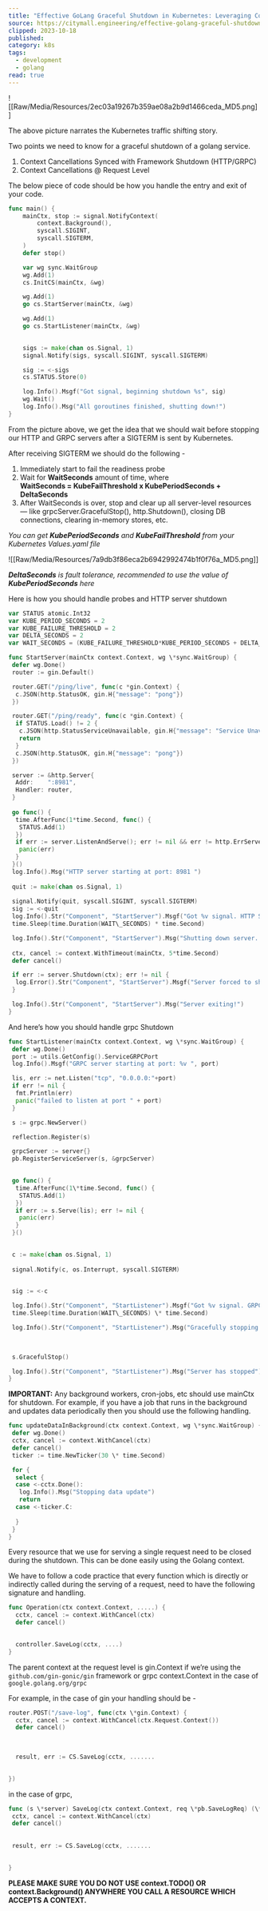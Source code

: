 ```yaml
---
title: "Effective GoLang Graceful Shutdown in Kubernetes: Leveraging Context API & Signals"
source: https://citymall.engineering/effective-golang-graceful-shutdown-in-kubernetes-leveraging-context-api-signals-47b767ed598
clipped: 2023-10-18
published: 
category: k8s
tags:
  - development
  - golang
read: true
---
```


![[Raw/Media/Resources/2ec03a19267b359ae08a2b9d1466ceda_MD5.png]]

The above picture narrates the Kubernetes traffic shifting story.

Two points we need to know for a graceful shutdown of a golang service.

1.  Context Cancellations Synced with Framework Shutdown (HTTP/GRPC)
2.  Context Cancellations @ Request Level

The below piece of code should be how you handle the entry and exit of your code.

```go
func main() {  
    mainCtx, stop := signal.NotifyContext(  
        context.Background(),   
        syscall.SIGINT,   
        syscall.SIGTERM,  
    )  
    defer stop()

    var wg sync.WaitGroup  
    wg.Add(1)  
    cs.InitCS(mainCtx, &wg)

    wg.Add(1)  
    go cs.StartServer(mainCtx, &wg)

    wg.Add(1)  
    go cs.StartListener(mainCtx, &wg)

          
    sigs := make(chan os.Signal, 1)  
    signal.Notify(sigs, syscall.SIGINT, syscall.SIGTERM)

    sig := <-sigs  
    cs.STATUS.Store(0) 

    log.Info().Msgf("Got signal, beginning shutdown %s", sig)  
    wg.Wait()  
    log.Info().Msg("All goroutines finished, shutting down!")  
}
```

From the picture above, we get the idea that we should wait before stopping our HTTP and GRPC servers after a SIGTERM is sent by Kubernetes.

After receiving SIGTERM we should do the following -

1.  Immediately start to fail the readiness probe
2.  Wait for **WaitSeconds** amount of time, where  
    **WaitSeconds = KubeFailThreshold x KubePeriodSeconds + DeltaSeconds**
3.  After WaitSeconds is over, stop and clear up all server-level resources — like grpcServer.GracefulStop(), http.Shutdown(), closing DB connections, clearing in-memory stores, etc.

*You can get* ***KubePeriodSeconds*** *and* ***KubeFailThreshold*** *from your Kubernetes Values.yaml file*

![[Raw/Media/Resources/7a9db3f86eca2b6942992474b1f0f76a_MD5.png]]

***DeltaSeconds*** *is fault tolerance, recommended to use the value of* ***KubePeriodSeconds*** *here*

Here is how you should handle probes and HTTP server shutdown

```go
var STATUS atomic.Int32  
var KUBE_PERIOD_SECONDS = 2  
var KUBE_FAILURE_THRESHOLD = 2  
var DELTA_SECONDS = 2  
var WAIT_SECONDS = (KUBE_FAILURE_THRESHOLD*KUBE_PERIOD_SECONDS + DELTA_SECONDS)

func StartServer(mainCtx context.Context, wg \*sync.WaitGroup) {  
 defer wg.Done()  
 router := gin.Default()

 router.GET("/ping/live", func(c *gin.Context) {  
  c.JSON(http.StatusOK, gin.H{"message": "pong"})  
 })

 router.GET("/ping/ready", func(c *gin.Context) {  
  if STATUS.Load() != 2 {  
   c.JSON(http.StatusServiceUnavailable, gin.H{"message": "Service Unavailable"})  
   return  
  }  
  c.JSON(http.StatusOK, gin.H{"message": "pong"})  
 })

 server := &http.Server{  
  Addr:    ":8981",  
  Handler: router,  
 }
   
 go func() {  
  time.AfterFunc(1*time.Second, func() {  
   STATUS.Add(1)  
  })  
  if err := server.ListenAndServe(); err != nil && err != http.ErrServerClosed {  
   panic(err)  
  }  
 }()  
 log.Info().Msg("HTTP server starting at port: 8981 ")  
   
 quit := make(chan os.Signal, 1)  
   
 signal.Notify(quit, syscall.SIGINT, syscall.SIGTERM)  
 sig := <-quit  
 log.Info().Str("Component", "StartServer").Msgf("Got %v signal. HTTP Server will shut down in %v seconds", sig, WAIT_SECONDS)  
 time.Sleep(time.Duration(WAIT\_SECONDS) * time.Second)

 log.Info().Str("Component", "StartServer").Msg("Shutting down server...")
   
 ctx, cancel := context.WithTimeout(mainCtx, 5*time.Second)  
 defer cancel()

 if err := server.Shutdown(ctx); err != nil {  
  log.Error().Str("Component", "StartServer").Msgf("Server forced to shutdown: %v", err)  
 }

 log.Info().Str("Component", "StartServer").Msg("Server exiting!")  
}
```

And here’s how you should handle grpc Shutdown

```go
func StartListener(mainCtx context.Context, wg \*sync.WaitGroup) {  
 defer wg.Done()  
 port := utils.GetConfig().ServiceGRPCPort  
 log.Info().Msgf("GRPC server starting at port: %v ", port)

 lis, err := net.Listen("tcp", "0.0.0.0:"+port)  
 if err != nil {  
  fmt.Println(err)  
  panic("failed to listen at port " + port)  
 }

 s := grpc.NewServer()

 reflection.Register(s)

 grpcServer := server{}  
 pb.RegisterServiceServer(s, &grpcServer)

   
 go func() {  
  time.AfterFunc(1\*time.Second, func() {  
   STATUS.Add(1)  
  })  
  if err := s.Serve(lis); err != nil {  
   panic(err)  
  }  
 }()

   
 c := make(chan os.Signal, 1)  
   
 signal.Notify(c, os.Interrupt, syscall.SIGTERM)

   
 sig := <-c

 log.Info().Str("Component", "StartListener").Msgf("Got %v signal. GRPC Server will shut down in %v seconds", sig, WAIT\_SECONDS)  
 time.Sleep(time.Duration(WAIT\_SECONDS) \* time.Second)

 log.Info().Str("Component", "StartListener").Msg("Gracefully stopping server...")

   
   
 s.GracefulStop()

 log.Info().Str("Component", "StartListener").Msg("Server has stopped")  
}
```

**IMPORTANT:** Any background workers, cron-jobs, etc should use mainCtx for shutdown. For example, if you have a job that runs in the background and updates data periodically then you should use the following handling.

```go
func updateDataInBackground(ctx context.Context, wg \*sync.WaitGroup) {  
 defer wg.Done()  
 cctx, cancel := context.WithCancel(ctx)  
 defer cancel()  
 ticker := time.NewTicker(30 \* time.Second)

 for {  
  select {  
  case <-cctx.Done():  
   log.Info().Msg("Stopping data update")  
   return  
  case <-ticker.C:  
     
  }  
 }  
}
```

Every resource that we use for serving a single request need to be closed during the shutdown. This can be done easily using the Golang context.

We have to follow a code practice that every function which is directly or indirectly called during the serving of a request, need to have the following signature and handling.

```go
func Operation(ctx context.Context, .....) {  
  cctx, cancel := context.WithCancel(ctx)  
  defer cancel()

      
  controller.SaveLog(cctx, ....)  
}
```

The parent context at the request level is gin.Context if we’re using the `github.com/gin-gonic/gin` framework or grpc context.Context in the case of `google.golang.org/grpc`

For example, in the case of gin your handling should be -

```go
router.POST("/save-log", func(ctx \*gin.Context) {  
  cctx, cancel := context.WithCancel(ctx.Request.Context())  
  defer cancel()

      
    
  result, err := CS.SaveLog(cctx, .......

      
})    
```

in the case of grpc,

```go
func (s \*server) SaveLog(ctx context.Context, req \*pb.SaveLogReq) (\*pb.SaveLogResp, error) {  
 cctx, cancel := context.WithCancel(ctx)  
 defer cancel()  
   
   
 result, err := CS.SaveLog(cctx, .......

    
}
```

**PLEASE MAKE SURE YOU DO NOT USE context.TODO() OR context.Background() ANYWHERE YOU CALL A RESOURCE WHICH ACCEPTS A CONTEXT.**
